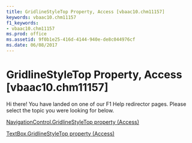 ```yaml
---
title: GridlineStyleTop Property, Access [vbaac10.chm11157]
keywords: vbaac10.chm11157
f1_keywords:
- vbaac10.chm11157
ms.prod: office
ms.assetid: 9f0b1e25-416d-4144-940e-de8c044976cf
ms.date: 06/08/2017
---
```



# GridlineStyleTop Property, Access [vbaac10.chm11157]

Hi there! You have landed on one of our F1 Help redirector pages. Please select the topic you were looking for below.

[NavigationControl.GridlineStyleTop property (Access)](http://msdn.microsoft.com/library/53782607-fd23-26e2-ae48-721786cd20cc%28Office.15%29.aspx)

[TextBox.GridlineStyleTop property (Access)](http://msdn.microsoft.com/library/57a47306-5b85-06e0-e59f-f86e617d9c75%28Office.15%29.aspx)


